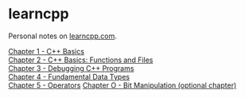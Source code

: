 # learncpp

Personal notes on [learncpp.com](leanrcpp.com).

[Chapter 1 - C++ Basics]()  
[Chapter 2 - C++ Basics: Functions and Files]()  
[Chapter 3 - Debugging C++ Programs]()  
[Chapter 4 - Fundamental Data Types]()  
[Chapter 5 - Operators](./5_operators/README.md)
[Chapter O - Bit Manipulation (optional chapter)](O_bit_maniputation%2FREADME.md)  